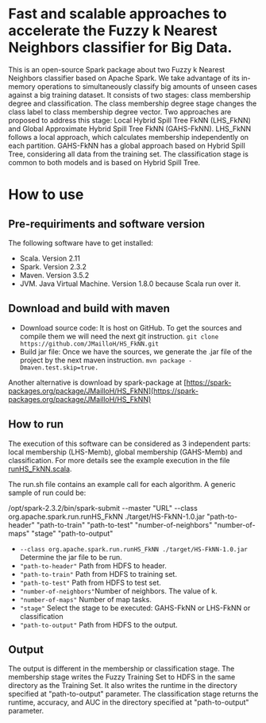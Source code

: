 # Fast and scalable approaches to accelerate the Fuzzy k Nearest Neighbors classifier for Big Data.

This is an open-source Spark package about two Fuzzy k Nearest Neighbors classifier based on Apache Spark. We take advantage of its in-memory operations to simultaneously classify big amounts of unseen cases against a big training dataset. It consists of two stages: class membership degree and classification. The class membership degree stage changes the class label to class membership degree vector. Two approaches are proposed to address this stage: Local Hybrid Spill Tree FkNN (LHS_FkNN) and Global Approximate Hybrid Spill Tree FkNN (GAHS-FkNN). LHS_FkNN follows a local approach, which calculates membership independently on each partition. GAHS-FkNN has a global approach based on Hybrid Spill Tree, considering all data from the training set. The classification stage is common to both models and is based on Hybrid Spill Tree.

# How to use

## Pre-requiriments and software version
The following software have to get installed:
- Scala. Version 2.11
- Spark. Version 2.3.2
- Maven. Version 3.5.2
- JVM. Java Virtual Machine. Version 1.8.0 because Scala run over it.

## Download and build with maven
- Download source code: It is host on GitHub. To get the sources and compile them we will need the next git instruction.
```git clone https://github.com/JMailloH/HS_FkNN.git ```
- Build jar file: Once we have the sources, we generate the .jar file of the project by the next maven instruction.
```mvn package -Dmaven.test.skip=true. ```

Another alternative is download by spark-package at [https://spark-packages.org/package/JMailloH/HS_FkNN](https://spark-packages.org/package/JMailloH/HS_FkNN)


## How to run

The execution of this software can be considered as 3 independent parts: local membership (LHS-Memb), global membership (GAHS-Memb) and classification. For more details see the example execution in the file [runHS_FkNN.scala](https://github.com/JMailloH/HS_FkNN/tree/master/src/main/scala/run/runHS_FkNN.scala).

The run.sh file contains an example call for each algorithm. A generic sample of run could be: 

/opt/spark-2.3.2/bin/spark-submit --master "URL" --class org.apache.spark.run.runHS_FkNN ./target/HS-FkNN-1.0.jar "path-to-header" "path-to-train" "path-to-test" "number-of-neighbors" "number-of-maps" "stage" "path-to-output"

- ```--class org.apache.spark.run.runHS_FkNN ./target/HS-FkNN-1.0.jar``` Determine the jar file to be run.
- ```"path-to-header"``` Path from HDFS to header.
- ```"path-to-train"``` Path from HDFS to training set.
- ```"path-to-test"``` Path from HDFS to test set.
- ```"number-of-neighbors"```Number of neighbors. The value of k.
- ```"number-of-maps"``` Number of map tasks.
- ```"stage"``` Select the stage to be executed: GAHS-FkNN or LHS-FkNN or classification
- ```"path-to-output"``` Path from HDFS to the output.

## Output

The output is different in the membership or classification stage. The membership stage writes the Fuzzy Training Set to HDFS in the same directory as the Training Set. It also writes the runtime in the directory specified at "path-to-output" parameter. The classification stage returns the runtime, accuracy, and AUC in the directory specified at "path-to-output" parameter.
